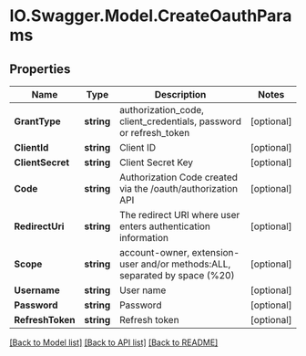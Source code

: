 # IO.Swagger.Model.CreateOauthParams
## Properties

Name | Type | Description | Notes
------------ | ------------- | ------------- | -------------
**GrantType** | **string** | authorization_code, client_credentials, password or refresh_token | [optional] 
**ClientId** | **string** | Client ID | [optional] 
**ClientSecret** | **string** | Client Secret Key | [optional] 
**Code** | **string** | Authorization Code created via the /oauth/authorization API | [optional] 
**RedirectUri** | **string** | The redirect URI where user enters authentication information | [optional] 
**Scope** | **string** | account-owner, extension-user and/or methods:ALL, separated by space (%20) | [optional] 
**Username** | **string** | User name | [optional] 
**Password** | **string** | Password | [optional] 
**RefreshToken** | **string** | Refresh token | [optional] 

[[Back to Model list]](../README.md#documentation-for-models) [[Back to API list]](../README.md#documentation-for-api-endpoints) [[Back to README]](../README.md)


